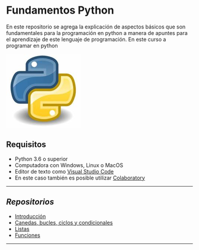 # Fundamentos Python
En este repositorio se agrega la explicación de aspectos básicos que son fundamentales para la programación en python a manera de apuntes para el aprendizaje de este lenguaje de programación.
En este curso a programar en python

![Logo python](https://github.com/Xavier-Grajales/Curso-basico-pyhonAzure/blob/main/Imagenes/LogoPython.jpg)

**Requisitos**
-------------------------------------------------------------------------
- Python 3.6 o superior 
- Computadora con Windows, Linux o MacOS
- Editor de texto como [Visual Studio Code](https://code.visualstudio.com/)
- En este caso también es posible utilizar [Colaboratory](https://colab.research.google.com/)
--------------------------------------------------------------------------

## *Repositorios*
- [Introducción](https://github.com/Xavier-Grajales/FundamentosPython/blob/main/Introducci%C3%B3n.ipynb)
- [Canedas, bucles, ciclos y condicionales](https://github.com/Xavier-Grajales/FundamentosPython/blob/main/CondicionalesCadenasBucles.ipynb)
- [Listas](https://github.com/Xavier-Grajales/FundamentosPython/blob/main/Listas.ipynb)
- [Funciones](https://github.com/Xavier-Grajales/FundamentosPython/blob/main/Funciones.ipynb)
----------------------------------------------------------------------------------

